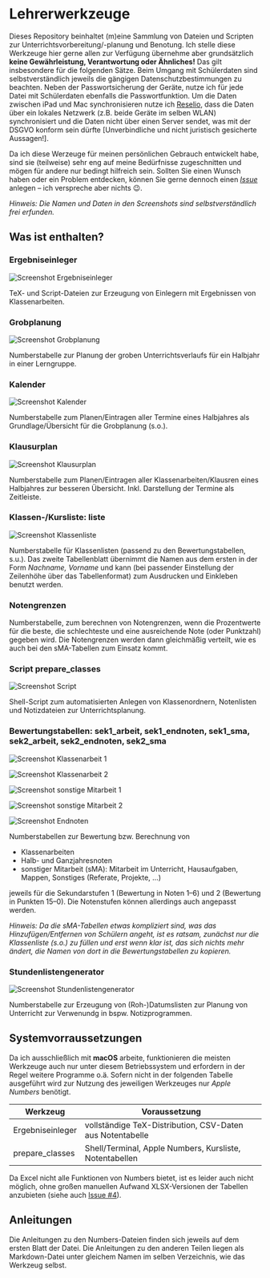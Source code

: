 # Lehrerwerkzeuge

Dieses Repository beinhaltet (m)eine Sammlung von Dateien und Scripten zur Unterrichtsvorbereitung/-planung und Benotung. Ich stelle diese Werkzeuge hier gerne allen zur Verfügung übernehme aber grundsätzlich **keine Gewährleistung, Verantwortung oder Ähnliches!** Das gilt insbesondere für die folgenden Sätze. Beim Umgang mit Schülerdaten sind selbstverständlich jeweils die gängigen Datenschutzbestimmungen zu beachten. Neben der Passwortsicherung der Geräte, nutze ich für jede Datei mit Schülerdaten ebenfalls die Passwortfunktion. Um die Daten zwischen iPad und Mac synchronisieren nutze ich [Reselio](https://www.resilio.com), dass die Daten über ein lokales Netzwerk (z.B. beide Geräte im selben WLAN) synchronisiert und die Daten nicht über einen Server sendet, was mit der DSGVO konform sein dürfte [Unverbindliche und nicht juristisch gesicherte Aussagen!].

Da ich diese Werzeuge für meinen persönlichen Gebrauch entwickelt habe, sind sie (teilweise) sehr eng auf meine Bedürfnisse zugeschnitten und mögen für andere nur bedingt hilfreich sein. Sollten Sie einen Wunsch haben oder ein Problem entdecken, können Sie gerne dennoch einen [*Issue*](https://github.com/tweh/lehrerwerkzeuge/issues) anlegen – ich verspreche aber nichts 😉.

*Hinweis: Die Namen und Daten in den Screenshots sind selbstverständlich frei erfunden.*


## Was ist enthalten?


### Ergebniseinleger

![Screenshot Ergebniseinleger](screenshots/ergebniseinleger.png)

TeX- und Script-Dateien zur Erzeugung von Einlegern mit Ergebnissen von Klassenarbeiten.


### Grobplanung

![Screenshot Grobplanung](screenshots/grobplanung.png)

Numberstabelle zur Planung der groben Unterrichtsverlaufs für ein Halbjahr in einer Lerngruppe.


### Kalender

![Screenshot Kalender](screenshots/kalender.png)

Numberstabelle zum Planen/Eintragen aller Termine eines Halbjahres als Grundlage/Übersicht für die Grobplanung (s.o.).


### Klausurplan

![Screenshot Klausurplan](screenshots/klausurplan.png)

Numberstabelle zum Planen/Eintragen aller Klassenarbeiten/Klausren eines Halbjahres zur besseren Übersicht. Inkl. Darstellung der Termine als Zeitleiste.


### Klassen-/Kursliste: liste

![Screenshot Klassenliste](screenshots/liste.png)

Numberstabelle für Klassenlisten (passend zu den Bewertungstabellen, s.u.). Das zweite Tabellenblatt übernimmt die Namen aus dem ersten in der Form *Nachname, Vorname* und kann (bei passender Einstellung der Zeilenhöhe über das Tabellenformat) zum Ausdrucken und Einkleben benutzt werden.

### Notengrenzen

Numberstabelle, zum berechnen von Notengrenzen, wenn die Prozentwerte für die beste, die schlechteste und eine ausreichende Note (oder Punktzahl) gegeben wird. Die Notengrenzen werden dann gleichmäßig verteilt, wie es auch bei den sMA-Tabellen zum Einsatz kommt.

### Script prepare_classes

![Screenshot Script](screenshots/prepare_classes.png)

Shell-Script zum automatisierten Anlegen von Klassenordnern, Notenlisten und Notizdateien zur Unterrichtsplanung.


### Bewertungstabellen: sek1_arbeit, sek1_endnoten, sek1_sma, sek2_arbeit, sek2_endnoten, sek2_sma

![Screenshot Klassenarbeit 1](screenshots/sek1_arbeit-1.png)

![Screenshot Klassenarbeit 2](screenshots/sek1_arbeit-2.png)

![Screenshot sonstige Mitarbeit 1](screenshots/sek1_sma-1.png)

![Screenshot sonstige Mitarbeit 2](screenshots/sek1_sma-2.png)

![Screenshot Endnoten](screenshots/sek1_endnoten.png)

Numberstabellen zur Bewertung bzw. Berechnung von

- Klassenarbeiten
- Halb- und Ganzjahresnoten
- sonstiger Mitarbeit (sMA): Mitarbeit im Unterricht, Hausaufgaben, Mappen, Sonstiges (Referate, Projekte, …)

jeweils für die Sekundarstufen 1 (Bewertung in Noten 1–6) und 2 (Bewertung in Punkten 15–0). Die Notenstufen können allerdings auch angepasst werden.

*Hinweis: Da die sMA-Tabellen etwas kompliziert sind, was das Hinzufügen/Entfernen von Schülern angeht, ist es ratsam, zunächst nur die Klassenliste (s.o.) zu füllen und erst wenn klar ist, das sich nichts mehr ändert, die Namen von dort in die Bewertungstabellen zu kopieren.*


### Stundenlistengenerator

![Screenshot Stundenlistengenerator](screenshots/stundenlistengenerator.png)

Numberstabelle zur Erzeugung von (Roh-)Datumslisten zur Planung von Unterricht zur Verwenundg in bspw. Notizprogrammen.


## Systemvorraussetzungen

Da ich ausschließlich mit **macOS** arbeite, funktionieren die meisten Werkzeuge auch nur unter diesem Betriebssystem und erfordern in der Regel weitere Programme o.ä. Sofern nicht in der folgenden Tabelle ausgeführt wird zur Nutzung des jeweiligen Werkzeuges nur *Apple Numbers* benötigt.

| Werkzeug               | Voraussetzung                                             |
|------------------------|-----------------------------------------------------------|
| Ergebniseinleger       | vollständige TeX-Distribution, CSV-Daten aus Notentabelle |
| prepare_classes        | Shell/Terminal, Apple Numbers, Kursliste, Notentabellen   |

Da Excel nicht alle Funktionen von Numbers bietet, ist es leider auch nicht möglich, ohne großen manuellen Aufwand XLSX-Versionen der Tabellen anzubieten (siehe auch [Issue #4](https://github.com/tweh/lehrerwerkzeuge/issues/4)).

## Anleitungen

Die Anleitungen zu den Numbers-Dateien finden sich jeweils auf dem ersten Blatt der Datei. Die Anleitungen zu den anderen Teilen liegen als Markdown-Datei unter gleichem Namen im selben Verzeichnis, wie das Werkzeug selbst.
